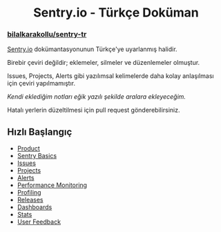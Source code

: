 <h1 align="center">Sentry.io - Türkçe Doküman</h1>

<h3><a href="https://github.com/bilalkarakollu/sentry-tr">bilalkarakollu/sentry-tr</a></h3>

<a href="https://docs.sentry.io/product/">Sentry.io</a> dokümantasyonunun Türkçe'ye uyarlanmış halidir.

Birebir çeviri değildir; eklemeler, silmeler ve düzenlemeler olmuştur.

Issues, Projects, Alerts gibi yazılımsal kelimelerde daha kolay anlaşılması için çeviri yapılmamıştır.

<i>Kendi eklediğim notları eğik yazılı şekilde aralara ekleyeceğim.</i>

Hatalı yerlerin düzeltilmesi için pull request gönderebilirsiniz.

<h2>Hızlı Başlangıç</h2>

- <a href="">Product</a>
- <a href="">Sentry Basics</a>
- <a href="">Issues</a>
- <a href="">Projects</a>
- <a href="">Alerts</a>
- <a href="">Performance Monitoring</a>
- <a href="">Profiling</a>
- <a href="">Releases</a>
- <a href="">Dashboards</a>
- <a href="">Stats</a>
- <a href="">User Feedback</a>


